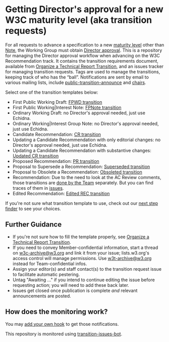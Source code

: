 # Getting Director's approval for a new W3C maturity level (aka transition requests)

For all requests to advance a specification to a new [maturity level](https://www.w3.org/Consortium/Process/#maturity-levels) other than [Note](), the Working Group must obtain [Director approval](https://www.w3.org/Consortium/Process/#transition-reqs). This is a  repository for managing the Director approval workflow when advancing on the W3C Recommendation track. It contains the transition requirements document, available from [Organize a Technical Report Transition](https://www.w3.org/Guide/transitions), and an issues tracker for managing transition requests. Tags are used to manage the transitions, keeping track of who has the “ball”. Notifications are sent by email to various mailing lists, include [public-transition-announce](https://lists.w3.org/Archives/Public/public-transition-announce/) and [chairs](https://lists.w3.org/Archives/Member/chairs/).

Select one of the transition templates below:

* First Public Working Draft: [FPWD transition](https://github.com/w3c/transitions/issues/new/choose)
* First Public Working|Interest Note: [FPNote transition](https://github.com/w3c/transitions/issues/new/choose)
* Ordinary Working Draft: no Director's approval needed, just use Echidna.
* Ordinary Working|Interest Group Note: no Director's approval needed, just use Echidna.
* Candidate Recommendation: [CR transition](https://github.com/w3c/transitions/issues/new/choose)
* Updating a Candidate Recommendation with only editorial changes: no Director's approval needed, just use Echidna.
* Updating a Candidate Recommendation with substantive changes: [Updated CR transition](https://github.com/w3c/transitions/issues/new/choose)
* Proposed Recommendation: [PR transition](https://github.com/w3c/transitions/issues/new/choose)
* Proposal to Supersede a Recommendation: [Superseded transition](https://github.com/w3c/transitions/issues/new/choose)
* Proposal to Obsolete a Recommendation: [Obsoleted transition](https://github.com/w3c/transitions/issues/new/choose)
* Recommendation: Due to the need to look at the AC Review comments, those transitions are  [done by the Team](https://github.com/w3c/transitions/issues/new/choose) separately. But you can find traces of them in [issues](https://github.com/w3c/transitions/issues/).
* Edited Recommendation: [Edited REC transition](https://github.com/w3c/transitions/issues/new/choose)

If you're not sure what transition template to use, check out our [next step finder](https://w3c.github.io/transitions/nextstep.html) to see your choices.

## Further Guidance

  * If you're not sure how to fill the template properly, see [Organize a Technical Report Transition](https://www.w3.org/Guide/transitions).
  * If you need to convey Member-confidential information, start a thread on w3c-archive@w3.org and link it from your issue; lists.w3.org's access control will manage permissions. Use w3t-archive@w3.org instead for Team-confidential infos.
  * Assign your editor(s) and staff contact(s) to the transition request issue to facilitate automatic pestering.
  * Untag "Awaiting ..." if you intend to continue editing the issue before requesting action; you will need to add these back later.
  * Issues get closed once publication is complete *and* relevant announcements are posted.

## How does the monitoring work?

You may [add your own hook](https://labs.w3.org/transition-issues-bot/doc/hook) to get those notifications.

This repository is monitored using [transition-issues-bot](https://github.com/w3c/transition-issues-bot).
